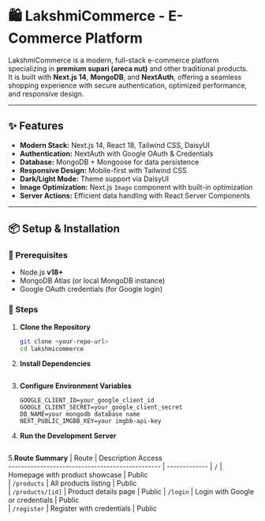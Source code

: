 # 🛍️ LakshmiCommerce - E-Commerce Platform

LakshmiCommerce is a modern, full-stack e-commerce platform specializing in **premium supari (areca nut)** and other traditional products.  
It is built with **Next.js 14**, **MongoDB**, and **NextAuth**, offering a seamless shopping experience with secure authentication, optimized performance, and responsive design.  

---

## ✨ Features
- **Modern Stack:** Next.js 14, React 18, Tailwind CSS, DaisyUI  
- **Authentication:** NextAuth with Google OAuth & Credentials  
- **Database:** MongoDB + Mongoose for data persistence  
- **Responsive Design:** Mobile-first with Tailwind CSS  
- **Dark/Light Mode:** Theme support via DaisyUI  
- **Image Optimization:** Next.js `Image` component with built-in optimization  
- **Server Actions:** Efficient data handling with React Server Components  

---

## 📦 Setup & Installation

### 🔧 Prerequisites
- Node.js **v18+**
- MongoDB Atlas (or local MongoDB instance)  
- Google OAuth credentials (for Google login)  

### 🚀 Steps
1. **Clone the Repository**
   ```bash
   git clone <your-repo-url>
   cd lakshmicommerce
2. **Install Dependencies**
    ```npm install

3. **Configure Environment Variables**
    ```MONGODB_URI=your_mongodb_connection_string
    GOOGLE_CLIENT_ID=your_google_client_id
    GOOGLE_CLIENT_SECRET=your_google_client_secret
    DB_NAME=your mongodb database name
    NEXT_PUBLIC_IMGBB_KEY=your imgbb-api-key
4. **Run the Development Server**
    ```npm run dev

5.**Route Summary**
| Route          |    Description                    Access      
------------------------------------------------ | ------------- 
| `/`           | Homepage with product showcase | Public        
| `/products`     | All products listing         | Public        
| `/products/[id]` | Product details page        | Public 
| `/login`    | Login with Google or credentials | Public  
| `/register` | Register with credentials        | Public     

